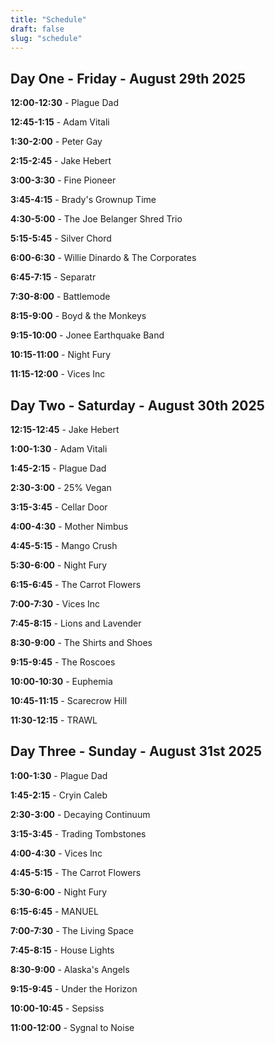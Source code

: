 ```yaml
---
title: "Schedule"
draft: false
slug: "schedule"
---
```


## Day One - Friday - August 29th 2025

**12:00-12:30**	- Plague Dad

**12:45-1:15** - Adam Vitali

**1:30-2:00**	- Peter Gay

**2:15-2:45**	- Jake Hebert

**3:00-3:30**	- Fine Pioneer

**3:45-4:15**	- Brady's Grownup Time

**4:30-5:00**	- The Joe Belanger Shred Trio

**5:15-5:45**	- Silver Chord

**6:00-6:30**	- Willie Dinardo & The Corporates

**6:45-7:15**	- Separatr

**7:30-8:00**	- Battlemode

**8:15-9:00**	- Boyd & the Monkeys

**9:15-10:00** - Jonee Earthquake Band

**10:15-11:00** - Night Fury

**11:15-12:00** - Vices Inc

## Day Two - Saturday - August 30th 2025

**12:15-12:45** - Jake Hebert

**1:00-1:30** - Adam Vitali

**1:45-2:15** - Plague Dad

**2:30-3:00** - 25% Vegan

**3:15-3:45** - Cellar Door

**4:00-4:30** - Mother Nimbus

**4:45-5:15** - Mango Crush

**5:30-6:00** - Night Fury

**6:15-6:45** - The Carrot Flowers

**7:00-7:30** - Vices Inc

**7:45-8:15** - Lions and Lavender

**8:30-9:00** - The Shirts and Shoes

**9:15-9:45** - The Roscoes

**10:00-10:30** - Euphemia

**10:45-11:15** - Scarecrow Hill

**11:30-12:15** - TRAWL

## Day Three - Sunday - August 31st 2025

**1:00-1:30** - Plague Dad

**1:45-2:15** - Cryin Caleb

**2:30-3:00** - Decaying Continuum

**3:15-3:45** - Trading Tombstones

**4:00-4:30** - Vices Inc

**4:45-5:15** - The Carrot Flowers

**5:30-6:00** - Night Fury

**6:15-6:45** - MANUEL

**7:00-7:30** - The Living Space

**7:45-8:15** - House Lights

**8:30-9:00** - Alaska's Angels

**9:15-9:45** - Under the Horizon

**10:00-10:45** - Sepsiss

**11:00-12:00** - Sygnal to Noise